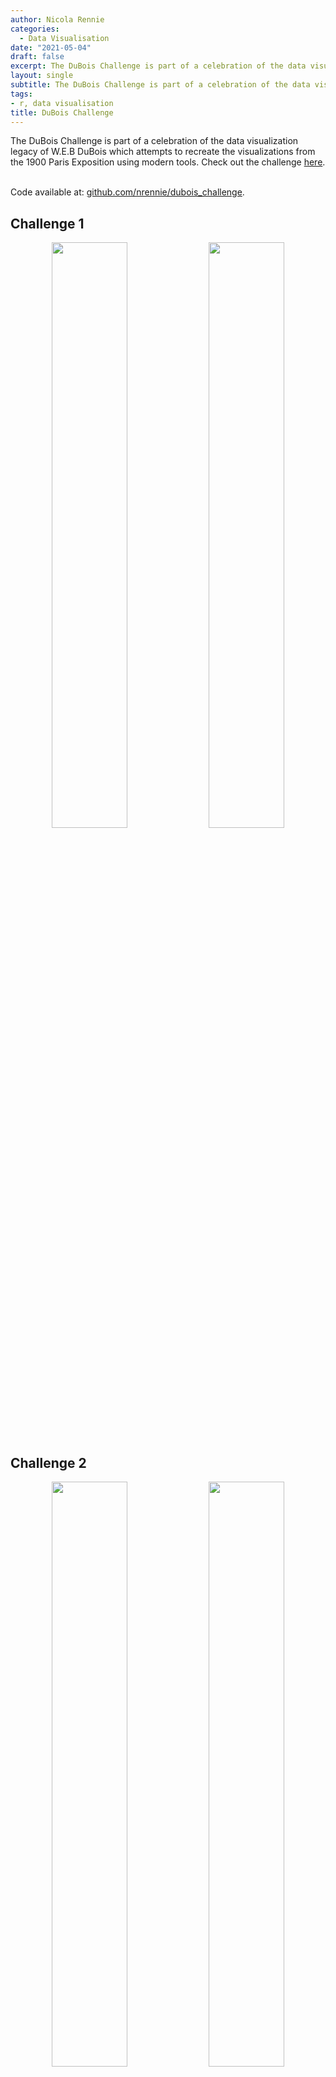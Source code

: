 ```yaml
---
author: Nicola Rennie
categories:
  - Data Visualisation
date: "2021-05-04"
draft: false
excerpt: The DuBois Challenge is part of a celebration of the data visualization legacy of W.E.B DuBois which attempts to recreate the visualizations from the 1900 Paris Exposition using modern tools.
layout: single
subtitle: The DuBois Challenge is part of a celebration of the data visualization legacy of W.E.B DuBois which attempts to recreate the visualizations from the 1900 Paris Exposition using modern tools.
tags:
- r, data visualisation
title: DuBois Challenge
---
```


The DuBois Challenge is part of a celebration of the data visualization legacy of W.E.B DuBois which attempts to recreate the visualizations from the 1900 Paris Exposition using modern tools. Check out the challenge [here](https://github.com/ajstarks/dubois-data-portraits/blob/master/challenge/README.md). </br> </br>

Code available at: [github.com/nrennie/dubois_challenge](https://github.com/nrennie/dubois_challenge).

## Challenge 1

<p align="center">
<img src="challenge_01.jpg?raw=true" width="49%">
<img src="original_01.jpg?raw=true" width="49%">
</p>

## Challenge 2

<p align="center">
<img src="challenge_02.jpg?raw=true" width="49%">
<img src="original_02.jpg?raw=true" width="49%">
</p>

## Challenge 3

<p align="center">
<img src="challenge_03.jpg?raw=true" width="49%">
<img src="original_03.jpg?raw=true" width="49%">
</p>

## Challenge 4

<p align="center">
<img src="challenge_04.jpg?raw=true" width="49%">
<img src="original_04.jpg?raw=true" width="49%">
</p>

## Challenge 5

<p align="center">
<img src="challenge_05.jpg?raw=true" width="49%">
<img src="original_05.jpg?raw=true" width="49%">
</p>

## Challenge 6

<p align="center">
<img src="challenge_06.jpg?raw=true" width="49%">
<img src="original_06.jpg?raw=true" width="49%">
</p>

## Challenge 7

<p align="center">
<img src="challenge_07.jpg?raw=true" width="49%">
<img src="original_07.jpg?raw=true" width="49%">
</p>

## Challenge 8

<p align="center">
<img src="challenge_08.jpg?raw=true" width="49%">
<img src="original_08.jpg?raw=true" width="49%">
</p>

## Challenge 9

<p align="center">
<img src="challenge_09.jpg?raw=true" width="49%">
<img src="original_09.jpg?raw=true" width="49%">
</p>

## Challenge 10

<p align="center">
<img src="challenge_10.jpg?raw=true" width="49%">
<img src="original_10.jpg?raw=true" width="49%">
</p>
